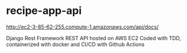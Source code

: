 # recipe-app-api
http://ec2-3-85-62-255.compute-1.amazonaws.com/api/docs/

Django Rest Framework REST API hosted on AWS EC2
Coded with TDD, containerized with docker and CI/CD with Github Actions
